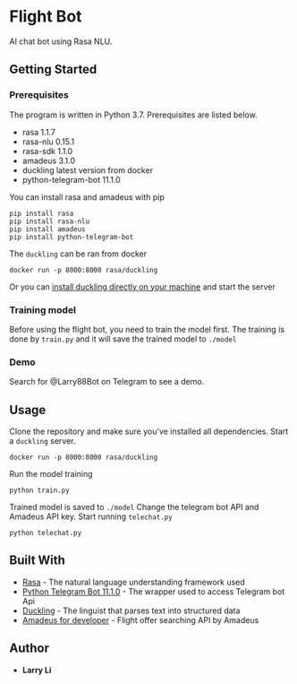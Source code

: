 # Flight Bot
AI chat bot using Rasa NLU.

## Getting Started

### Prerequisites
The program is written in Python 3.7. Prerequisites are listed below. 
* rasa                      1.1.7
* rasa-nlu                  0.15.1
* rasa-sdk                  1.1.0
* amadeus                   3.1.0
* duckling                  latest version from docker
* python-telegram-bot       11.1.0

You can install rasa and amadeus with pip
```
pip install rasa
pip install rasa-nlu
pip install amadeus
pip install python-telegram-bot
```

The `duckling` can be ran from docker
```
docker run -p 8000:8000 rasa/duckling
```
Or you can [install duckling directly on your machine](https://github.com/facebook/duckling#quickstart) and start the server

### Training model
Before using the flight bot, you need to train the model first. The training is done by `train.py` and it will save the trained model to `./model`

### Demo
Search for @Larry88Bot on Telegram to see a demo.

## Usage
Clone the repository and make sure you've installed all dependencies. Start a `duckling` 
server.
```
docker run -p 8000:8000 rasa/duckling
```
Run the model training
```
python train.py
```
Trained model is saved to `./model`
Change the telegram bot API and Amadeus API key. Start running `telechat.py`
```
python telechat.py
```

## Built With
* [Rasa](https://rasa.com) - The natural language understanding framework used
* [Python Telegram Bot 11.1.0](https://python-telegram-bot.org/) - The wrapper used to access Telegram bot Api
* [Duckling](https://duckling.wit.ai) - The linguist that parses text into structured data
* [Amadeus for developer](https://github.com/amadeus4dev/amadeus-python) - Flight offer searching API by Amadeus

## Author
* **Larry Li**
